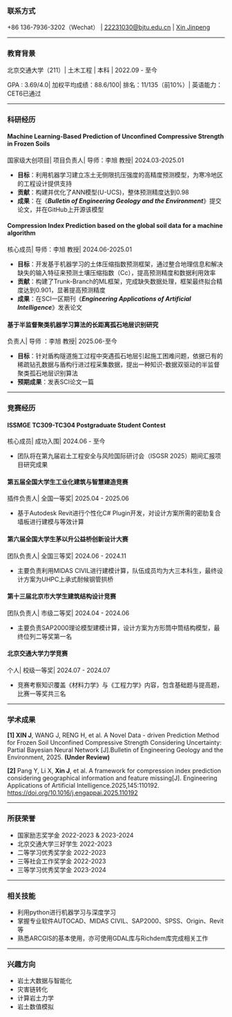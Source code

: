 ### 联系方式
+86 136-7936-3202（Wechat） | [22231030@bjtu.edu.cn](mailto:22231030@bjtu.edu.cn) | [Xin Jinpeng](https://jinpeng-xin.github.io/)

------------


### 教育背景

北京交通大学（211）| 土木工程 | 本科 | 2022.09 - 至今

GPA : 3.69/4.0| 加权平均成绩：88.6/100| 排名：11/135（前10%）| 英语能力：CET6已通过

------------


### 科研经历

#### Machine Learning-Based Prediction of Unconfined Compressive Strength in Frozen Soils

国家级大创项目| 项目负责人| 导师：李旭 教授| 2024.03-2025.01

- **目标**：利用机器学习建立冻土无侧限抗压强度的高精度预测模型，为寒冷地区的工程设计提供支持
- **贡献**：构建并优化了ANN模型(U-UCS)，整体预测精度达到0.98
- **成果**：在《**_Bulletin of Engineering Geology and the Environment_**》提交论文，并在GitHub上开源该模型
  
#### Compression Index Prediction based on the global soil data for a machine algorithm

核心成员| 导师：李旭 教授| 2024.06-2025.01

- **目标**：开发基于机器学习的土体压缩指数预测框架，通过整合地理信息和解决缺失的输入特征来预测土壤压缩指数（Cc），提高预测精度和数据利用效率
- **贡献**：构建了Trunk-Branch的ML框架，完成缺失数据处理，框架最终拟合精度达到0.901，显著提高预测精度
- **成果**：在SCI一区期刊《**_Engineering Applications of Artificial Intelligence_**》发表论文 
  
#### 基于半监督聚类机器学习算法的长距离孤石地层识别研究

负责人| 导师 ：李旭 教授| 2025.06-至今

- **目标**：针对盾构隧道施工过程中突遇孤石地层引起施工困难问题，依据已有的稀疏钻孔数据与盾构行进过程采集数据，提出一种知识-数据双驱动的半监督聚类孤石地层识别算法
- **预期成果**：发表SCI论文一篇

------------


### 竞赛经历

#### ISSMGE TC309-TC304 Postgraduate Student Contest 
核心成员| 成功入围| 2024.06 - 至今
- 团队将在第九届岩土工程安全与风险国际研讨会（ISGSR 2025）期间汇报项目研究成果

#### 第五届全国大学生工业化建筑与智慧建造竞赛 
插件负责人| 全国一等奖| 2025.04 - 2025.06
- 基于Autodesk Revit进行个性化C# Plugin开发，对设计方案所需的密肋复合墙板进行建模与等效计算

#### 第六届全国大学生茅以升公益桥创新设计大赛
 团队负责人| 全国三等奖| 2024.06 - 2024.11
- 主要负责利用MIDAS CIVIL进行建模计算，队伍成员均为大三本科生，最终设计方案为UHPC上承式耐候钢管拱桥

#### 第十三届北京市大学生建筑结构设计竞赛
团队负责人| 市级二等奖| 2024.04 - 2024.06
- 主要负责SAP2000理论模型建模计算，设计方案为方形筒中筒结构模型，最终位列二等奖第一名

#### 北京交通大学力学竞赛
个人| 校级一等奖| 2024.07 - 2024.07
- 竞赛考察知识覆盖《材料力学》与《工程力学》内容，包含基础题与提高题，比赛一等奖共三名

------------


### 学术成果

**\[1\] XIN J**, WANG J, RENG H, et al. A Novel Data - driven Prediction Method for Frozen Soil Unconfined Compressive Strength Considering Uncertainty: Partial Bayesian Neural Network \[J\].Bulletin of Engineering Geology and the Environment, 2025. **(Under Review)**

**\[2\]** Pang Y, Li X, **Xin J**, et al. A framework for compression index prediction considering geographical information and feature missing\[J\]. Engineering Applications of Artificial Intelligence.2025,145:110192. https://doi.org/10.1016/j.engappai.2025.110192

------------


### 所获荣誉

- 国家励志奖学金 2022-2023 & 2023-2024
- 北京交通大学三好学生 2022-2023
- 二等学习优秀奖学金 2022-2023
- 三等社会工作奖学金 2022-2023
- 三等学习优秀奖学金 2023-2024

------------


### 相关技能

- 利用python进行机器学习与深度学习
- 掌握专业软件AUTOCAD、MIDAS CIVIL、SAP2000、SPSS、Origin、Revit等
- 熟悉ARCGIS的基本使用，亦可使用GDAL库与Richdem库完成相关工作

------------


### 兴趣方向

- 岩土大数据与智能化
- 灾害链转化
- 计算岩土力学
- 岩土数值模拟
